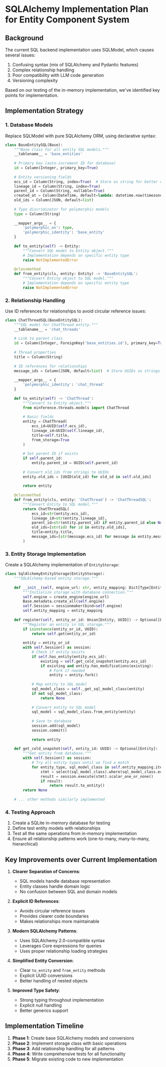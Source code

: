 # SQLAlchemy Implementation Plan for Entity Component System

## Background

The current SQL backend implementation uses SQLModel, which causes several issues:
1. Confusing syntax (mix of SQLAlchemy and Pydantic features)
2. Complex relationship handling
3. Poor compatibility with LLM code generation
4. Versioning complexity

Based on our testing of the in-memory implementation, we've identified key points for implementation.

## Implementation Strategy

### 1. Database Models

Replace SQLModel with pure SQLAlchemy ORM, using declarative syntax:

```python
class BaseEntitySQL(Base):
    """Base class for all entity SQL models."""
    __tablename__ = 'base_entities'
    
    # Primary key (auto-increment ID for database)
    id = Column(Integer, primary_key=True)
    
    # Entity versioning fields
    ecs_id = Column(String, index=True)  # Store as string for better compatibility
    lineage_id = Column(String, index=True)
    parent_id = Column(String, nullable=True)
    created_at = Column(DateTime, default=lambda: datetime.now(timezone.utc))
    old_ids = Column(JSON, default=list)
    
    # Type discriminator for polymorphic models
    type = Column(String)
    
    __mapper_args__ = {
        'polymorphic_on': type,
        'polymorphic_identity': 'base_entity'
    }
    
    def to_entity(self) -> Entity:
        """Convert SQL model to Entity object."""
        # Implementation depends on specific entity type
        raise NotImplementedError
    
    @classmethod
    def from_entity(cls, entity: Entity) -> 'BaseEntitySQL':
        """Convert Entity object to SQL model."""
        # Implementation depends on specific entity type
        raise NotImplementedError
```

### 2. Relationship Handling

Use ID references for relationships to avoid circular reference issues:

```python
class ChatThreadSQL(BaseEntitySQL):
    """SQL model for ChatThread entity."""
    __tablename__ = 'chat_threads'
    
    # Link to parent class
    id = Column(Integer, ForeignKey('base_entities.id'), primary_key=True)
    
    # Thread properties
    title = Column(String)
    
    # ID references for relationships
    message_ids = Column(JSON, default=list)  # Store UUIDs as strings
    
    __mapper_args__ = {
        'polymorphic_identity': 'chat_thread'
    }
    
    def to_entity(self) -> 'ChatThread':
        """Convert to Entity object."""
        from minference.threads.models import ChatThread
        
        # Basic fields
        entity = ChatThread(
            ecs_id=UUID(self.ecs_id),
            lineage_id=UUID(self.lineage_id),
            title=self.title,
            from_storage=True
        )
        
        # Set parent ID if exists
        if self.parent_id:
            entity.parent_id = UUID(self.parent_id)
            
        # Convert old_ids from strings to UUIDs
        entity.old_ids = [UUID(old_id) for old_id in self.old_ids]
        
        return entity
    
    @classmethod
    def from_entity(cls, entity: 'ChatThread') -> 'ChatThreadSQL':
        """Convert Entity to SQL model."""
        return ChatThreadSQL(
            ecs_id=str(entity.ecs_id),
            lineage_id=str(entity.lineage_id),
            parent_id=str(entity.parent_id) if entity.parent_id else None,
            old_ids=[str(id) for id in entity.old_ids],
            title=entity.title,
            message_ids=[str(message.ecs_id) for message in entity.messages]
        )
```

### 3. Entity Storage Implementation

Create a SQLAlchemy implementation of `EntityStorage`:

```python
class SqlAlchemyEntityStorage(EntityStorage):
    """SQLAlchemy-based entity storage."""
    
    def __init__(self, engine_url: str, entity_mapping: Dict[Type[Entity], Type[BaseEntitySQL]]):
        """Initialize storage with database connection."""
        self.engine = create_engine(engine_url)
        Base.metadata.create_all(self.engine)
        self.Session = sessionmaker(bind=self.engine)
        self.entity_mapping = entity_mapping
    
    def register(self, entity_or_id: Union[Entity, UUID]) -> Optional[Entity]:
        """Register an entity in SQL storage."""
        if isinstance(entity_or_id, UUID):
            return self.get(entity_or_id)
            
        entity = entity_or_id
        with self.Session() as session:
            # Check if entity exists
            if self.has_entity(entity.ecs_id):
                existing = self.get_cold_snapshot(entity.ecs_id)
                if existing and entity.has_modifications(existing):
                    # Fork if needed
                    entity = entity.fork()
            
            # Map entity to SQL model
            sql_model_class = self._get_sql_model_class(entity)
            if not sql_model_class:
                return None
                
            # Convert entity to SQL model
            sql_model = sql_model_class.from_entity(entity)
            
            # Save to database
            session.add(sql_model)
            session.commit()
            
            return entity
    
    def get_cold_snapshot(self, entity_id: UUID) -> Optional[Entity]:
        """Get entity from database."""
        with self.Session() as session:
            # Try all entity types until we find a match
            for entity_type, sql_model_class in self.entity_mapping.items():
                stmt = select(sql_model_class).where(sql_model_class.ecs_id == str(entity_id))
                result = session.execute(stmt).scalar_one_or_none()
                if result:
                    return result.to_entity()
        return None
    
    # ... other methods similarly implemented
```

### 4. Testing Approach

1. Create a SQLite in-memory database for testing
2. Define test entity models with relationships
3. Test all the same operations from in-memory implementation
4. Ensure all relationship patterns work (one-to-many, many-to-many, hierarchical)

## Key Improvements over Current Implementation

1. **Clearer Separation of Concerns**:
   - SQL models handle database representation
   - Entity classes handle domain logic
   - No confusion between SQL and domain models

2. **Explicit ID References**:
   - Avoids circular reference issues
   - Provides clearer code boundaries
   - Makes relationships more maintainable

3. **Modern SQLAlchemy Patterns**:
   - Uses SQLAlchemy 2.0-compatible syntax
   - Leverages Core expressions for queries
   - Uses proper relationship loading strategies

4. **Simplified Entity Conversion**:
   - Clear `to_entity` and `from_entity` methods
   - Explicit UUID conversions
   - Better handling of nested objects

5. **Improved Type Safety**:
   - Strong typing throughout implementation
   - Explicit null handling
   - Better generics support

## Implementation Timeline

1. **Phase 1**: Create base SQLAlchemy models and conversions
2. **Phase 2**: Implement storage class with basic operations
3. **Phase 3**: Add relationship handling for all patterns
4. **Phase 4**: Write comprehensive tests for all functionality
5. **Phase 5**: Migrate existing code to new implementation